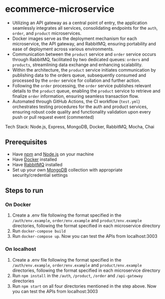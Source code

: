 # ecommerce-microservice

- Utilizing an API gateway as a central point of entry, the application seamlessly integrates all services, consolidating endpoints for the `auth`, `order`, and `product` microservices.
- Docker images serve as the deployment mechanism for each microservice, the API gateway, and RabbitMQ, ensuring portability and ease of deployment across various environments.
- Communication between the `product` service and `order` service occurs through RabbitMQ, facilitated by two dedicated queues: `orders` and `products`, streamlining data exchange and enhancing scalability.
- Within the architecture, the `product` service initiates communication by publishing data to the orders queue, subsequently consumed and processed by the `order` service for collation and further action.
- Following the `order` processing, the `order` service publishes relevant details to the `product` queue, enabling the `product` service to retrieve and finalize `order` information, ensuring seamless transaction flow.
- Automated through GitHub Actions, the CI workflow (`test.yml`) orchestrates testing procedures for the auth and product services, ensuring robust code quality and functionality validation upon every push or pull request event (commented)

Tech Stack: Node.js, Express, MongoDB, Docker, RabbitMQ, Mocha, Chai

## Prerequisites

- Have [npm](https://www.npmjs.com) and [Node.js](https://nodejs.dev/en/) on your machine
- Have [Docker](https://www.docker.com) installed
- Have [RabbitMQ](https://www.rabbitmq.com) installed
- Set up your own [MongoDB](https://www.mongodb.com) collection with appropriate security/credential settings

## Steps to run

### On Docker

1. Create a .env file following the format specified in the `/auth/env.example`, `order/env.example` and `product/env.example` directories, following the format specified in each microservice directory
2. Run `docker-compose build`
3. Run `docker-compose up`. Now you can test the APIs from localhost:3003

### On localhost

1. Create a .env file following the format specified in the `/auth/env.example`, `order/env.example` and `product/env.example` directories, following the format specified in each microservice directory
2. Run `npm install` in the `/auth`, `/product`, `/order` and `/api-gateway` directories
3. Run `npm start` on all four directories mentioned in the step above. Now you can test the APIs from localhost:3003
